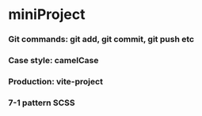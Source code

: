 # miniProject
###  Git commands: git add, git commit, git push etc
### Case style: camelCase
### Production: vite-project
### 7-1 pattern SCSS
